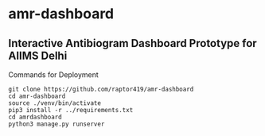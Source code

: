 # amr-dashboard
## Interactive Antibiogram Dashboard Prototype for AIIMS Delhi

Commands for Deployment
```
git clone https://github.com/raptor419/amr-dashboard
cd amr-dashboard
source ./venv/bin/activate
pip3 install -r ../requirements.txt
cd amrdashboard
python3 manage.py runserver
```
